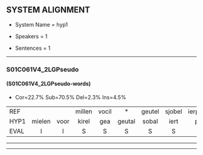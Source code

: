 
## SYSTEM ALIGNMENT

- System Name = hyp1

- Speakers = 1

- Sentences = 1

---

### S01C061V4_2LGPseudo

#### (S01C061V4_2LGPseudo-words)

- Cor=22.7%	Sub=70.5%	Del=2.3%	Ins=4.5%

|  |  |  |  |  |  |  |  |  |  |  |  |  |  |  |  |  |  |  |  |  |  |  |  |  |  |  |  |  |  |  |  |  |  |  |  |  |  |  |  |  |  |  |  |  |
|:--- |:---:|:---:|:---:|:---:|:---:|:---:|:---:|:---:|:---:|:---:|:---:|:---:|:---:|:---:|:---:|:---:|:---:|:---:|:---:|:---:|:---:|:---:|:---:|:---:|:---:|:---:|:---:|:---:|:---:|:---:|:---:|:---:|:---:|:---:|:---:|:---:|:---:|:---:|:---:|:---:|:---:|:---:|:---:|:---:|
| REF |  |  | millen | vocil | * | geutel | sjobel | ierpieuw | walaan | erke | haweel | saarweng | gevicht | eemde | bepoud | orstalk | veten | gefouw | * | vurpaand | nizung | fiewon | kneurem | vawaai | strellen | zwieten | foetbans | oonste | muider | grijnken | schielstaug | prilsood | vloender | milste | veurder | kloeien | ulen | orponk | schodig | ijpo | menuur | spreikje | hiffreeuw | wooien |
| HYP1 | mielen | voor | kirel | gea | geutal | sobal | iert | peo | walaan | erke | haweel | sarweng | gevicht | eende | bepaald | orstalk |  | ceten | gesal | vuurpand | nesum | fion | kneuren | vaway | strellen | zweten | voetbans | onsta | muidar | grenken | schilstag | brilsoot | flonder | milste | veerdag | klouien | lan | orponk | schodig | ipel | menuur | spreekje | hifreo | worien |
| EVAL | I | I | S | S | S | S | S | S |  |  |  | S |  | S | S |  | D | S | S | S | S | S | S | S |  | S | S | S | S | S | S | S | S |  | S | S | S |  |  | S |  | S | S | S |
---

---
